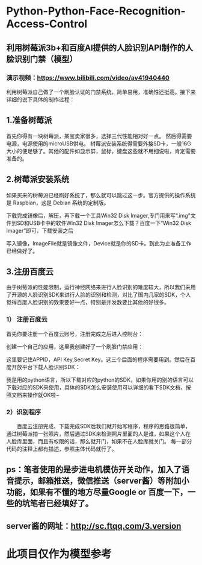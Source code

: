 # Python-Python-Face-Recognition-Access-Control
## 利用树莓派3b+和百度AI提供的人脸识别API制作的人脸识别门禁（模型）

### 演示视频：https://www.bilibili.com/video/av41940440

利用树莓派自己做了一个刷脸认证的门禁系统，简单易用，准确性还挺高。接下来详细的说下具体的制作过程：

## 1.准备树莓派
首先你得有一块树莓派，某宝卖家很多，选择三代性能相对好一点。
然后得需要电源，电源使用的microUSB供电。
树莓派安装系统得需要外接SD卡，一般16G大小的便足够了。其他的配件如显示屏，鼠标，键盘这些就不用细说啦，肯定需要准备的。

## 2.树莓派安装系统
如果买来的树莓派已经刷好系统了，那么就可以跳过这一步。官方提供的操作系统是 Raspbian，这是 Debian 系统的定制版。

下载完成镜像后，解压，再下载一个工具Win32 Disk Imager,专门用来写“.img"文件到SD和USB卡中的软件Win32 Disk Imager怎么下载？百度一下“Win32 Disk Imager”即可，下载安装之后

写入镜像，ImageFile就是镜像文件，Device就是你的SD卡。到此为止准备工作已经做好了。

## 3.注册百度云
由于树莓派的性能限制，运行神经网络来进行人脸识别的难度较大，所以我们采用了开源的人脸识别SDK来进行人脸的识别和检测，对比了国内几家的SDK，个人觉得百度人脸识别的效果要好一点，特别是并发数要比其他的好很多。
### 1） 注册百度云

首先你要注册一个百度云账号，注册完成之后进入控制台：



创建一个自己的应用，这里我创建好了一个刷脸门禁应用：



这里要记住APPID，API Key,Secret Key。这三个后面的程序需要用到。然后在百度开放平台下载人脸识别SDK：



我是用的python语言，所以下载对应的python的SDK，如果你用的别的语言可以下载对应的SDK来使用，具体的SDK怎么安装使用可以详细的看下SDK文档，按照文档来操作就OK啦~
### 2）识别程序

　　百度云注册完成、下载完成SDK后我们就开始写程序，程序的思路很简单，通过树莓派拍一张照片，然后通过SDK来检测照片里面的人是谁，如果这个人在人脸库里面，而且有权限的话，那么就开门，如果不在人脸库就关门。
    每一部分代码的注释上都有描述，参照主体代码就行了。


## ps：笔者使用的是步进电机模仿开关动作，加入了语音提示，邮箱推送，微信推送（server酱）等附加小功能，如果有不懂的地方尽量Google or 百度一下，一些的坑笔者已经填好了。

## server酱的网址：http://sc.ftqq.com/3.version

# 此项目仅作为模型参考


